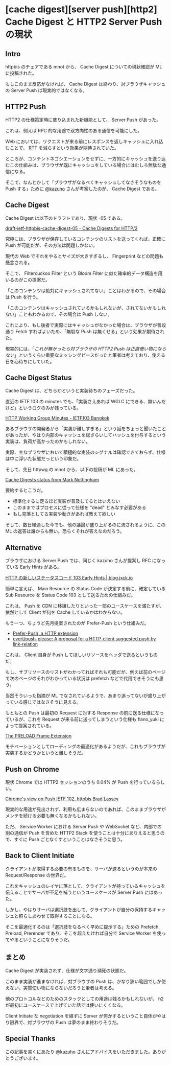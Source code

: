 # [cache digest][server push][http2] Cache Digest と HTTP2 Server Push の現状

## Intro

httpbis のチェアである mnot から、 Cache Digest についての現状確認が ML に投稿された。

もしこのまま反応がなければ、 Cache Digest は終わり、対ブラウザキャッシュの Server Push は現実的ではなくなる。


## HTTP2 Push

HTTP2 の仕様策定時に盛り込まれた新機能として、 Server Push があった。

これは、例えば RPC 的な用途で双方向性のある通信を可能にした。

Web においては、リクエストが来る前にレスポンスを返しキャッシュに入れ込むことで、 RTT を減らすという効果が期待されていた。

ところが、コンテントネゴシエーションをせずに、一方的にキャッシュを送り込むこの仕組みは、ブラウザが既にキャッシュをしている場合にはむしろ無駄な通信になる。

そこで、なんとかして「ブラウザがなるべくキャッシュしてなさそうなものを Push する」ために [@kazuho](https://twitter.com/kazuho) さんが考案したのが、 Cache Digest である。


## Cache Digest

Cache Digest は以下のドラフトであり、現状 -05 である。

[draft-ietf-httpbis-cache-digest-05 - Cache Digests for HTTP/2](https://tools.ietf.org/html/draft-ietf-httpbis-cache-digest-05)

究極には、ブラウザが保存しているコンテンツのリストを送ってくれば、正確に Push が可能だが、その方法は問題しかない。

現代の Web でそれをやるとサイズが大きすぎるし、 Fingerprint などの問題も懸念される。

そこで、 Filtercuckoo Filter という Bloom Filter に似た確率的データ構造を用いるのがこの提案だ。

「このコンテンツは絶対にキャッシュされてない」ことはわかるので、その場合は Push を行う。

「このコンテンツはキャッシュされているかもしれないが、されてないかもしれない」こともわかるので、その場合は Push しない。

これにより、もし後者で実際にはキャッシュがなかった場合は、ブラウザが普段通り Fetch すればよいため、「無駄な Push は無くせる」という効果が期待された。

現実的には、「*これが無かったら対ブラウザの HTTP2 Push は正直使い物にならない*」というくらい重要なミッシングピースだったと筆者は考えており、使える日を心待ちにしていた。


## Cache Digest Status

Cache Digest は、どちらかというと実装待ちのフェーズだった。

直近の IETF 103 の minutes でも、「実装さえあれば WGLC にできる、無いんだけど」というログのみが残っている。

[HTTP Working Group Minutes - IETF103 Bangkok](https://github.com/httpwg/wg-materials/blob/gh-pages/ietf103/minutes.md#cache-digests-for-http2)

あるブラウザの開発者から「実装が難しすぎる」という話をちょっと聞いたことがあったが、やはり内部のキャッシュを総ざらいしてハッシュを付与するという実装は、負荷が高かったのかもしれない。

実際、主なブラウザにおいて積極的な実装のシグナルは確認できておらず、仕様は中に浮いた状態だっという印象だ。

そして、先日 httpwg の mnot から、以下の投稿が ML にあった。

[Cache Digests status from Mark Nottingham](https://lists.w3.org/Archives/Public/ietf-http-wg/2019JanMar/0033.html)

要約するとこうだ。

- 標準化するに足るほど実装が普及してるとはいえない
- このままではプロセスに従って仕様を "dead" とみなす必要がある
- もし見落としてる実装や動きがあれば教えて欲しい

そして、数日経過した今でも、他の議論が盛り上がるのに流されるように、この ML の返答は誰からも無い。恐らくそれが答えなのだろう。


## Alternative

ブラウザにおける Server Push では、同じく kazuho さんが提案し RFC になっている Early Hints がある。

[HTTP の新しいステータスコード 103 Early Hints \| blog.jxck.io](https://blog.jxck.io/entries/2016-12-16/103-early-hints.html)

簡単に言えば、 Main Resource の Status Code が決定する前に、確定している Sub Resource を Status Code 103 として送るための仕組みだ。

これは、 Push を CDN に移譲したりといった一部のユースケースを満たすが、依然として Client が何を Cache しているかはわからない。

もう一つ、ちょうど先月提案されたのが Prefer-Push という仕組みだ。

- [Prefer-Push, a HTTP extension](https://lists.w3.org/Archives/Public/ietf-http-wg/2018OctDec/0144.html)
- [evert/push-please: A proposal for a HTTP-client suggested push by link-relation](https://github.com/evert/push-please/)

これは、 Client 自身が Push してほしいリソースをヘッダで送るというものだ。

もし、サブリソースのリストがわかってればそれも可能だが、例えば前のページで次のページのそれがわかっている状況は prefetch などで代用できそうにも思う。

当然そういった指摘が ML でなされているようで、あまり追ってないが盛り上がっている感じではなさそうに見える。

もともとの Push は最初の Request に対する Response の前に送る仕様になっているが、これを Request が来る前に送ってしまうという仕様も flano_yuki によって提案されている。

[The PRELOAD Frame Extension](https://tools.ietf.org/html/draft-goto-httpbis-preload-frame-02)

モチベーションとしてローディングの最適化があるようだが、これもブラウザが実装するかどうかというと難しそうだ。


## Push on Chrome

現状 Chrome では HTTP2 セッションのうち 0.04% が Push を行っているらしい。

[Chrome's view on Push IETF 102, httpbis Brad Lassey](https://datatracker.ietf.org/meeting/102/materials/slides-102-httpbis-chromes-view-on-push-01)

現実的な用途が見出されず、利用も広まらないのであれば、このままブラウザがメンテを続ける必要も無くなるかもしれない。

ただ、 Service Worker における Server Push や WebSocket など、内部での別の通信が Push を含めた HTTP2 Stack を使うことは十分にありえると思うので、すぐに Push ごとなくすということはなさそうに思う。


## Back to Client Initiate

クライアントが取得する必要の有るものを、サーバが送るというのが本来の Request/Response の世界だ。

これをキャッシュのレイヤに落として、クライアントが持っているキャッシュを伝えることでサーバが不足を補うというユースケースが Server Push にはあった。

しかし、やはりサーバは選択肢を出して、クライアントが自分の保持するキャッシュと照らしあわせて取得することになる。

そこを最適化するのは「選択肢をなるべく早めに提示する」ための Prefetch, Preload, Prerender であり、そこを超えたければ自分で Service Worker を使ってやるということになりそうだ。


## まとめ

Cache Digest が実装されず、仕様が文字通り瀕死の状態だ。

このまま実装が進まなければ、対ブラウザの Push は、かなり狭い範囲でしか使えない。実質使い物にならないだろうと筆者は考える。

他のプロトコルなどのためのスタックとしての用途は残るかもしれないが、 h2 が最初にユースケースで上げていた話では使いにくくなる。

Client Initiate な negotiation を経ずに Server が何かするということ自体がやはり限界で、対ブラウザの Push は夢のまま終わりそうだ。


## Special Thanks

この記事を書くにあたり [@kazuho](https://twitter.com/kazuho) さんにアドバイスをいただきました。ありがとうございます。
